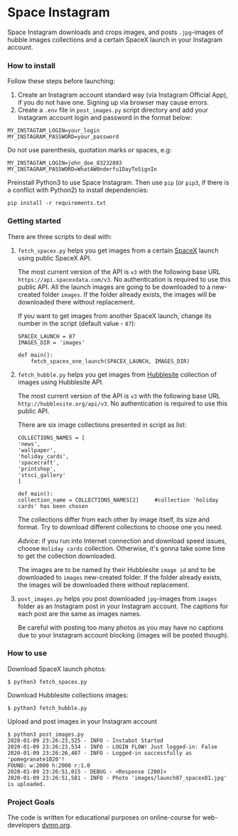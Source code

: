 # Space Instagram

Space Instagram downloads and crops images, and posts `.jpg`-images of hubble images collections and a certain SpaceX launch in your Instagram account.

### How to install
Follow these steps before launching:
1. Create an Instagram account standard way (via Instagram Official App), if you do not have one. Signing up via browser may cause errors.
2. Create a `.env` file in `post_images.py` script directory and add your Instagram account login and password in the format below:
```
MY_INSTAGTAM_LOGIN=your_login
MY_INSTAGRAM_PASSWORD=your_password
```
Do not use parenthesis, quotation marks or spaces, e.g:
```
MY_INSTAGTAM_LOGIN=john_doe_83232883
MY_INSTAGRAM_PASSWORD=WhatAW0nderfu1DayToSignIn
```

Preinstall Python3 to use Space Instagram.
Then use `pip` (or `pip3`, if there is a conflict with Python2) to install dependencies:
```
pip install -r requirements.txt
```

### Getting started
There are three scripts to deal with:
1. `fetch_spacex.py` helps you get images from a certain [SpaceX](https://www.spacex.com/) launch using public SpaceX API. 

    The most current version of the API is `v3` with the following base URL `https://api.spacexdata.com/v3`. No authentication is required to use this public API. All the launch images are going to be downloaded to a new-created folder `images`. If the folder already exists, the images will be downloaded there without replacement.

    If you want to get images from another SpaceX launch, change its number in the script (default value  - `87`):
    ```
    SPACEX_LAUNCH = 87
    IMAGES_DIR = 'images'

    def main():
        fetch_spacex_one_launch(SPACEX_LAUNCH, IMAGES_DIR)
    ```
2. `fetch_hubble.py` helps you get images from [Hubblesite](http://hubblesite.org) collection of images using Hubblesite API. 

    The most current version of the API is `v3` with the following base URL `http://hubblesite.org/api/v3`. No authentication is required to use this public API.

    There are six image collections presented in script as list:

    ```
    COLLECTIONS_NAMES = [
    'news',
    'wallpaper',
    'holiday_cards',
    'spacecraft',
    'printshop',
    'stsci_gallery'
    ]
    
    def main():
    collection_name = COLLECTIONS_NAMES[2]     #collection 'holiday cards' has been chosen
    ```
   The collections differ from each other by image itself, its size and format. Try to download different collections to choose one you need.
   
    _Advice_: if you run into Internet connection and download speed issues, choose `Holiday cards` collection. Otherwise, it's gonna take some time to get the collection downloaded. 
    
    The images are to be named by their Hubblesite `image id` and to be downloaded to `images` new-created folder. If the folder already exists, the images will be downloaded there without replacement.

3. `post_images.py` helps you post downloaded `jpg`-images from `images` folder as an Instagram post in your Instagram account. The captions for each post are the same as images names. 

    Be careful with posting too many photos as you may have no captions due to your Instagram account blocking (images will be posted though).


### How to use
Download SpaceX launch photos:
```
$ python3 fetch_spacex.py
```

Download Hubblesite collections images:
```
$ python3 fetch_hubble.py
```
Upload and post images in your Instagram account
```
$ python3 post_images.py
2020-01-09 23:26:23,525 - INFO - Instabot Started
2020-01-09 23:26:23,534 - INFO - LOGIN FLOW! Just logged-in: False
2020-01-09 23:26:26,407 - INFO - Logged-in successfully as 'pomegranate1020'!
FOUND: w:2000 h:2000 r:1.0
2020-01-09 23:26:51,015 - DEBUG - <Response [200]>
2020-01-09 23:26:51,581 - INFO - Photo 'images/launch87_spacex01.jpg' is uploaded.
```
### Project Goals

The code is written for educational purposes on online-course for web-developers [dvmn.org](https://dvmn.org/).
